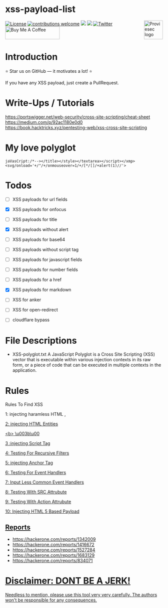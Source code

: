# xss-payload-list
[![License](https://img.shields.io/badge/license-MIT-_red.svg)](https://opensource.org/licenses/MIT)
[![contributions welcome](https://img.shields.io/badge/contributions-welcome-brightgreen.svg?style=flat)](https://github.com/Proviesec/xss-payload-list/issues)
<img src="https://img.shields.io/github/stars/Proviesec/xss-payload-list?style=social"> <img src="https://img.shields.io/github/forks/Proviesec/xss-payload-list?style=social">
<a href="https://proviesec.org/">
    <img src="https://avatars.githubusercontent.com/u/92156402?s=400&u=7fe0dbb9085a37818ee8c2b061432a9a69cbff42&v=4" alt="Proviesec logo" title="Proviesec" align="right" height="60" />
</a>
[![Twitter](https://img.shields.io/twitter/follow/proviesec?label=Follow)](https://twitter.com/proviesec)
<a href="https://www.buymeacoffee.com/proviesec" target="_blank"><img src="https://cdn.buymeacoffee.com/buttons/default-orange.png" alt="Buy Me A Coffee" height="41" width="174"></a>

# Introduction 

:star: Star us on GitHub — it motivates a lot! :star:

If you have any XSS payload, just create a PullRequest. 

# Write-Ups / Tutorials
https://portswigger.net/web-security/cross-site-scripting/cheat-sheet
https://medium.com/p/92ac1180e0d0
https://book.hacktricks.xyz/pentesting-web/xss-cross-site-scripting

# My love polyglot
```
jaVasCript:/*--></title></style></textarea></script></xmp><svg/onload='+/"/+/onmouseover=1/+/[*/[]/+alert(1)//'>
```

# Todos 

- [ ] XSS payloads for url fields
- [x] XSS payloads for onfocus
- [ ] XSS payloads for title
- [x] XSS payloads without alert
- [ ] XSS payloads for base64
- [ ] XSS payloads without script tag
- [ ] XSS payloads for javascript fields
- [ ] XSS payloads for number fields
- [ ] XSS payloads for a href
- [x] XSS payloads for markdown 
- [ ] XSS for anker 
- [ ] XSS for open-redirect
- [ ] cloudflare bypass 



# File Descriptions


- XSS-polyglot.txt
A JavaScript Polyglot is a Cross Site Scripting (XSS) vector that is executable within various injection contexts in its raw form, or a piece of code that can be executed in multiple contexts in the application.

# Rules

Rules To Find XSS

1: injecting haramless HTML
<a>,<u>

2: injecting HTML Entities

&lt;b&gt;
\u003b\u00

3 :injecting Script Tag
    
4: Testing For Recursive Filters
    
5: injecting Anchor Tag
    
6: Testing For Event Handlers
    
7: Input Less Common Event Handlers
    
8: Testing With SRC Attrubute
    
9: Testing With Action Attrubute
    
10: Injecting HTML 5 Based Payload

    

## Reports 

- https://hackerone.com/reports/1342009 
- https://hackerone.com/reports/1416672 
- https://hackerone.com/reports/1527284 
- https://hackerone.com/reports/1683129 
- https://hackerone.com/reports/834071 

# Disclaimer: DONT BE A JERK! 
Needless to mention, please use this tool very very carefully. The authors won't be responsible for any consequences.
 
